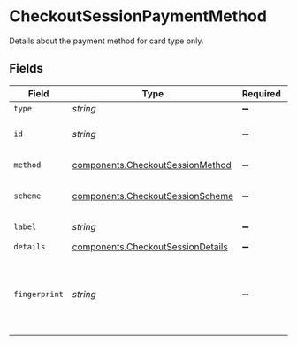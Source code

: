 # CheckoutSessionPaymentMethod

Details about the payment method for card type only.


## Fields

| Field                                                                                  | Type                                                                                   | Required                                                                               | Description                                                                            | Example                                                                                |
| -------------------------------------------------------------------------------------- | -------------------------------------------------------------------------------------- | -------------------------------------------------------------------------------------- | -------------------------------------------------------------------------------------- | -------------------------------------------------------------------------------------- |
| `type`                                                                                 | *string*                                                                               | :heavy_minus_sign:                                                                     | N/A                                                                                    | payment_method                                                                         |
| `id`                                                                                   | *string*                                                                               | :heavy_minus_sign:                                                                     | Unique ID for the payment method.                                                      |                                                                                        |
| `method`                                                                               | [components.CheckoutSessionMethod](../../models/components/checkoutsessionmethod.md)   | :heavy_minus_sign:                                                                     | Payment method type.                                                                   | card                                                                                   |
| `scheme`                                                                               | [components.CheckoutSessionScheme](../../models/components/checkoutsessionscheme.md)   | :heavy_minus_sign:                                                                     | The scheme/brand of the card.                                                          | visa                                                                                   |
| `label`                                                                                | *string*                                                                               | :heavy_minus_sign:                                                                     | Last four digits of PAN.                                                               | 4242                                                                                   |
| `details`                                                                              | [components.CheckoutSessionDetails](../../models/components/checkoutsessiondetails.md) | :heavy_minus_sign:                                                                     | N/A                                                                                    |                                                                                        |
| `fingerprint`                                                                          | *string*                                                                               | :heavy_minus_sign:                                                                     | The unique hash derived from the payment method identifier (e.g. card number).         | 20eb353620155d2b5fc864cc46a73ea77cb92c725238650839da1813fa987a17                       |